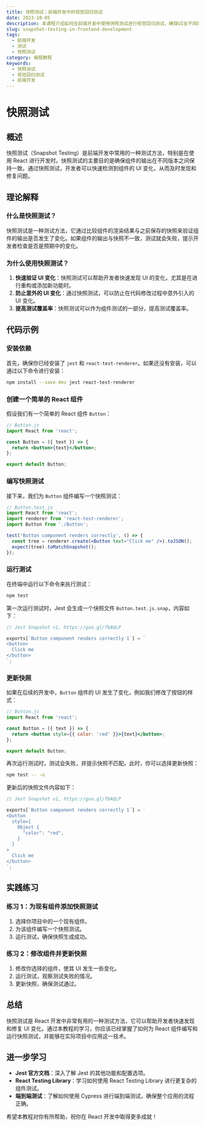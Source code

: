 ```yaml
---
title: 快照测试：前端开发中的视觉回归测试
date: 2023-10-05
description: 本课程介绍如何在前端开发中使用快照测试进行视觉回归测试，确保UI在不同版本中保持一致性。
slug: snapshot-testing-in-frontend-development
tags:
  - 前端开发
  - 测试
  - 快照测试
category: 编程教程
keywords:
  - 快照测试
  - 视觉回归测试
  - 前端开发
---
```


# 快照测试

## 概述

快照测试（Snapshot Testing）是前端开发中常用的一种测试方法，特别是在使用 React 进行开发时。快照测试的主要目的是确保组件的输出在不同版本之间保持一致。通过快照测试，开发者可以快速检测到组件的 UI 变化，从而及时发现和修复问题。

## 理论解释

### 什么是快照测试？

快照测试是一种测试方法，它通过比较组件的渲染结果与之前保存的快照来验证组件的输出是否发生了变化。如果组件的输出与快照不一致，测试就会失败，提示开发者检查是否是预期中的变化。

### 为什么使用快照测试？

1. **快速验证 UI 变化**：快照测试可以帮助开发者快速发现 UI 的变化，尤其是在进行重构或添加新功能时。
2. **防止意外的 UI 变化**：通过快照测试，可以防止在代码修改过程中意外引入的 UI 变化。
3. **提高测试覆盖率**：快照测试可以作为组件测试的一部分，提高测试覆盖率。

## 代码示例

### 安装依赖

首先，确保你已经安装了 `jest` 和 `react-test-renderer`。如果还没有安装，可以通过以下命令进行安装：

```bash
npm install --save-dev jest react-test-renderer
```

### 创建一个简单的 React 组件

假设我们有一个简单的 React 组件 `Button`：

```jsx
// Button.js
import React from 'react';

const Button = ({ text }) => {
  return <button>{text}</button>;
};

export default Button;
```

### 编写快照测试

接下来，我们为 `Button` 组件编写一个快照测试：

```jsx
// Button.test.js
import React from 'react';
import renderer from 'react-test-renderer';
import Button from './Button';

test('Button component renders correctly', () => {
  const tree = renderer.create(<Button text="Click me" />).toJSON();
  expect(tree).toMatchSnapshot();
});
```

### 运行测试

在终端中运行以下命令来执行测试：

```bash
npm test
```

第一次运行测试时，Jest 会生成一个快照文件 `Button.test.js.snap`，内容如下：

```jsx
// Jest Snapshot v1, https://goo.gl/fbAQLP

exports[`Button component renders correctly 1`] = `
<button>
  Click me
</button>
`;
```

### 更新快照

如果在后续的开发中，`Button` 组件的 UI 发生了变化，例如我们修改了按钮的样式：

```jsx
// Button.js
import React from 'react';

const Button = ({ text }) => {
  return <button style={{ color: 'red' }}>{text}</button>;
};

export default Button;
```

再次运行测试时，测试会失败，并提示快照不匹配。此时，你可以选择更新快照：

```bash
npm test -- -u
```

更新后的快照文件内容如下：

```jsx
// Jest Snapshot v1, https://goo.gl/fbAQLP

exports[`Button component renders correctly 1`] = `
<button
  style={
    Object {
      "color": "red",
    }
  }
>
  Click me
</button>
`;
```

## 实践练习

### 练习 1：为现有组件添加快照测试

1. 选择你项目中的一个现有组件。
2. 为该组件编写一个快照测试。
3. 运行测试，确保快照生成成功。

### 练习 2：修改组件并更新快照

1. 修改你选择的组件，使其 UI 发生一些变化。
2. 运行测试，观察测试失败的情况。
3. 更新快照，确保测试通过。

## 总结

快照测试是 React 开发中非常有用的一种测试方法，它可以帮助开发者快速发现和修复 UI 变化。通过本教程的学习，你应该已经掌握了如何为 React 组件编写和运行快照测试，并能够在实际项目中应用这一技术。

## 进一步学习

- **Jest 官方文档**：深入了解 Jest 的其他功能和配置选项。
- **React Testing Library**：学习如何使用 React Testing Library 进行更复杂的组件测试。
- **端到端测试**：了解如何使用 Cypress 进行端到端测试，确保整个应用的流程正确。

希望本教程对你有所帮助，祝你在 React 开发中取得更多成就！